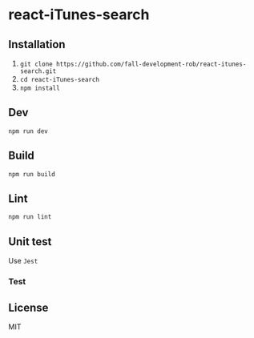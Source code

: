 # react-iTunes-search

## Installation

1. `git clone https://github.com/fall-development-rob/react-itunes-search.git`
2. `cd react-iTunes-search`
3. `npm install`

## Dev

`npm run dev`
## Build

`npm run build`

## Lint

`npm run lint`

## Unit test

Use `Jest`

### Test


## License

MIT
